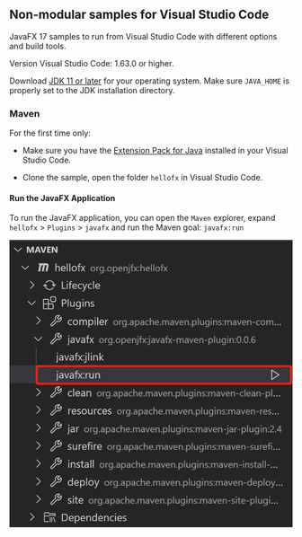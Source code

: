 ## Non-modular samples for Visual Studio Code

JavaFX 17 samples to run from Visual Studio Code with different options and build tools.

Version Visual Studio Code: 1.63.0 or higher.

Download [JDK 11 or later](http://jdk.java.net/) for your operating system. Make sure `JAVA_HOME` is properly set to the JDK installation directory.

### Maven

For the first time only:

- Make sure you have the [Extension Pack for Java](https://marketplace.visualstudio.com/items?itemName=vscjava.vscode-java-pack) installed in your Visual Studio Code.

- Clone the sample, open the folder `hellofx` in Visual Studio Code.

#### Run the JavaFX Application

To run the JavaFX application, you can open the `Maven` explorer, expand `hellofx` > `Plugins` > `javafx` and run the Maven goal: `javafx:run`

![Run](./run.png)
